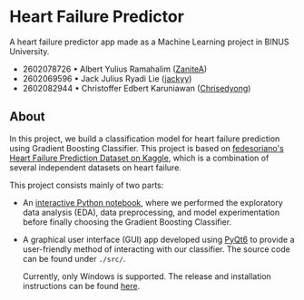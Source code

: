 # Heart Failure Predictor

A heart failure predictor app made as a Machine Learning project in BINUS University.

- 2602078726 • Albert Yulius Ramahalim ([ZaniteA](https://github.com/ZaniteA))
- 2602069596 • Jack Julius Ryadi Lie ([jackyy](https://github.com/jackyy))
- 2602082944 • Christoffer Edbert Karuniawan ([Chrisedyong](https://github.com/Chrisedyong))


## About

In this project, we build a classification model for heart failure prediction using Gradient Boosting Classifier. This project is based on [fedesoriano's Heart Failure Prediction Dataset on Kaggle](https://www.kaggle.com/datasets/fedesoriano/heart-failure-prediction/data?select=heart.csv), which is a combination of several independent datasets on heart failure.

This project consists mainly of two parts:

- An [interactive Python notebook](./Heart_Failure_Predictor.ipynb), where we performed the exploratory data analysis (EDA), data preprocessing, and model experimentation before finally choosing the Gradient Boosting Classifier.

- A graphical user interface (GUI) app developed using [PyQt6](https://pypi.org/project/PyQt6/) to provide a user-friendly method of interacting with our classifier. The source code can be found under `./src/`.

  Currently, only Windows is supported. The release and installation instructions can be found [here](https://github.com/ZaniteA/heart-failure-predictor/releases/tag/v1.2).
